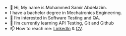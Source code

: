 - 👋 Hi, My name is Mohammed Samir Abdelazim.
- I have a bachelor degree in Mechatronics Engineering.
- 👀 I’m interested in Software Testing and QA.
- 🌱 I’m currently learning API Testing, Git and Github
- 📫 How to reach me: [LinkedIn](https://www.linkedin.com/in/mohammed-samir-2a6544243?utm_source=share&utm_campaign=share_via&utm_content=profile&utm_medium=android_app) & [CV](https://drive.google.com/file/d/1RdtTOG2YGn-1ndLbLbXJFl-0SG9LP7eq/view?usp=drivesdk).
